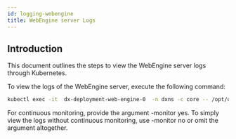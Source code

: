 ```yaml
---
id: logging-webengine
title: WebEngine server Logs
---
```


## Introduction
This document outlines the steps to view the WebEngine server logs through Kubernetes.

To view the logs of the WebEngine server, execute the following command:

```bash
kubectl exec -it  dx-deployment-web-engine-0  -n dxns -c core -- /opt/openliberty/wlp/usr/svrcfg/bin/webEngineLogs.sh -monitor yes
```

For continuous monitoring, provide the argument -monitor yes. To simply view the logs without continuous monitoring, use -monitor no or omit the argument altogether.

